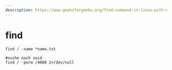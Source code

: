 ```yaml
---
description: https://www.geeksforgeeks.org/find-command-in-linux-with-examples/
---
```


# find

```
find / -name *name.txt

#suche nach suid
find / -perm /4000 2>/dev/null
```

